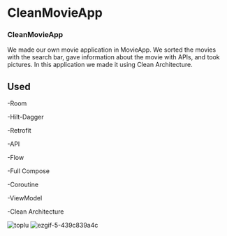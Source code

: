 # CleanMovieApp
### CleanMovieApp 
We made our own movie application in MovieApp.
We sorted the movies with the search bar,
gave information about the movie with APIs, 
and took pictures.
In this application we made it using Clean Architecture.

## Used
-Room

-Hilt-Dagger

-Retrofit

-API

-Flow

-Full Compose

-Coroutine

-ViewModel

-Clean Architecture


![toplu](https://github.com/SonerA1/Quiz-App/assets/114054564/6be06484-2bff-4da4-a0ab-51bbf6f00db1)
![ezgif-5-439c839a4c](https://github.com/SonerA1/CleanMovieApp/assets/114054564/a42f56a3-be8f-4eb0-bc42-1b512a259c59)



